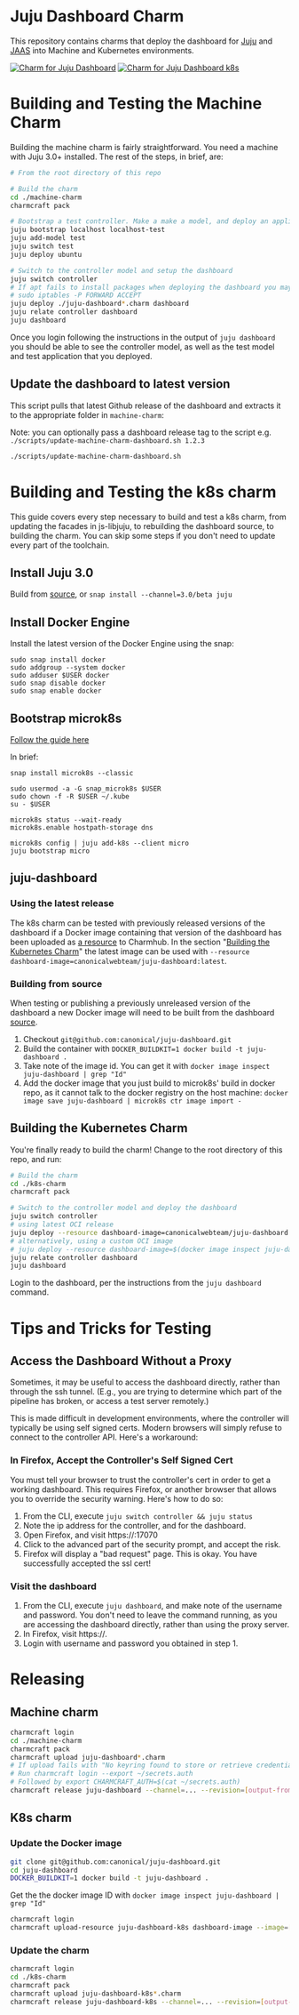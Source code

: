 # Juju Dashboard Charm

This repository contains charms that deploy the dashboard for [Juju](https://juju.is) and [JAAS](https://jaas.ai) into Machine and Kubernetes environments.

[![Charm for Juju Dashboard
](https://charmhub.io/juju-dashboard/badge.svg)](https://charmhub.io/juju-dashboard)
[![Charm for Juju Dashboard k8s](https://charmhub.io/juju-dashboard-k8s/badge.svg)](https://charmhub.io/juju-dashboard-k8s)

# Building and Testing the Machine Charm

Building the machine charm is fairly straightforward. You need a machine with Juju 3.0+ installed. The rest of the steps, in brief, are:

```sh
# From the root directory of this repo

# Build the charm
cd ./machine-charm
charmcraft pack

# Bootstrap a test controller. Make a make a model, and deploy an application, so that the dashboard has things to show.
juju bootstrap localhost localhost-test
juju add-model test
juju switch test
juju deploy ubuntu

# Switch to the controller model and setup the dashboard
juju switch controller
# If apt fails to install packages when deploying the dashboard you may need to run the following:
# sudo iptables -P FORWARD ACCEPT
juju deploy ./juju-dashboard*.charm dashboard
juju relate controller dashboard
juju dashboard
```

Once you login following the instructions in the output of `juju dashboard` you should be able to see the controller model, as well as the test model and test application that you deployed.

## Update the dashboard to latest version

This script pulls that latest Github release of the dashboard and extracts it to the appropriate folder in `machine-charm`:

Note: you can optionally pass a dashboard release tag to the script e.g. `./scripts/update-machine-charm-dashboard.sh 1.2.3`

```sh
./scripts/update-machine-charm-dashboard.sh
```

# Building and Testing the k8s charm

This guide covers every step necessary to build and test a k8s charm, from updating the facades in js-libjuju, to rebuilding the dashboard source, to building the charm. You can skip some steps if you don't need to update every part of the toolchain.

## Install Juju 3.0

Build from [source](https://github.com/juju/juju), or `snap install --channel=3.0/beta juju`

## Install Docker Engine

Install the latest version of the Docker Engine using the snap:

```ssh
sudo snap install docker
sudo addgroup --system docker
sudo adduser $USER docker
sudo snap disable docker
sudo snap enable docker
```

## Bootstrap microk8s

[Follow the guide here](https://juju.is/docs/olm/microk8s)

In brief:

```
snap install microk8s --classic

sudo usermod -a -G snap_microk8s $USER
sudo chown -f -R $USER ~/.kube
su - $USER

microk8s status --wait-ready
microk8s.enable hostpath-storage dns

microk8s config | juju add-k8s --client micro
juju bootstrap micro
```

## juju-dashboard

### Using the latest release

The k8s charm can be tested with previously released versions of the dashboard if a Docker image containing that version of the dashboard has been uploaded as [a resource](https://charmhub.io/juju-dashboard-k8s/resources/dashboard-image) to Charmhub. In the section "[Building the Kubernetes Charm](#building-the-kubernetes-charm)" the latest image can be used with `--resource dashboard-image=canonicalwebteam/juju-dashboard:latest`.

### Building from source

When testing or publishing a previously unreleased version of the dashboard a new Docker image will need to be built from the dashboard [source](https://github.com/canonical/juju-dashboard#readme).

1. Checkout `git@github.com:canonical/juju-dashboard.git`
2. Build the container with `DOCKER_BUILDKIT=1 docker build -t juju-dashboard .`
3. Take note of the image id. You can get it with `docker image inspect juju-dashboard | grep "Id"`
4. Add the docker image that you just build to microk8s' build in docker repo, as it cannot talk to the docker registry on the host machine: `docker image save juju-dashboard | microk8s ctr image import -`

## Building the Kubernetes Charm

You're finally ready to build the charm! Change to the root directory of this repo, and run:

```sh
# Build the charm
cd ./k8s-charm
charmcraft pack

# Switch to the controller model and deploy the dashboard
juju switch controller
# using latest OCI release
juju deploy --resource dashboard-image=canonicalwebteam/juju-dashboard:latest ./juju-dashboard*.charm dashboard
# alternatively, using a custom OCI image
# juju deploy --resource dashboard-image=$(docker image inspect juju-dashboard --format "{{.ID}}") ./juju-dashboard*.charm dashboard
juju relate controller dashboard
juju dashboard
```

Login to the dashboard, per the instructions from the `juju dashboard` command.

# Tips and Tricks for Testing

## Access the Dashboard Without a Proxy

Sometimes, it may be useful to access the dashboard directly, rather than through the ssh tunnel. (E.g., you are trying to determine which part of the pipeline has broken, or access a test server remotely.)

This is made difficult in development environments, where the controller will typically be using self signed certs. Modern browsers will simply refuse to connect to the controller API. Here's a workaround:

### In Firefox, Accept the Controller's Self Signed Cert

You must tell your browser to trust the controller's cert in order to get a working dashboard. This requires Firefox, or another browser that allows you to override the security warning. Here's how to do so:

1. From the CLI, execute `juju switch controller && juju status`
2. Note the ip address for the controller, and for the dashboard.
3. Open Firefox, and visit https://<controller ip>:17070
4. Click to the advanced part of the security prompt, and accept the risk.
5. Firefox will display a "bad request" page. This is okay. You have successfully accepted the ssl cert!

### Visit the dashboard

1. From the CLI, execute `juju dashboard`, and make note of the username and password. You don't need to leave the command running, as you are accessing the dashboard directly, rather than using the proxy server.
2. In Firefox, visit https://<dashboard ip>.
3. Login with username and password you obtained in step 1.

# Releasing

## Machine charm

```sh
charmcraft login
cd ./machine-charm
charmcraft pack
charmcraft upload juju-dashboard*.charm
# If upload fails with "No keyring found to store or retrieve credentials from."
# Run charmcraft login --export ~/secrets.auth
# Followed by export CHARMCRAFT_AUTH=$(cat ~/secrets.auth)
charmcraft release juju-dashboard --channel=... --revision=[output-from-upload]
```

## K8s charm

### Update the Docker image

```sh
git clone git@github.com:canonical/juju-dashboard.git
cd juju-dashboard
DOCKER_BUILDKIT=1 docker build -t juju-dashboard .
```

Get the the docker image ID with `docker image inspect juju-dashboard | grep "Id"`

```sh
charmcraft login
charmcraft upload-resource juju-dashboard-k8s dashboard-image --image=[image-id]
```

### Update the charm

```sh
charmcraft login
cd ./k8s-charm
charmcraft pack
charmcraft upload juju-dashboard-k8s*.charm
charmcraft release juju-dashboard-k8s --channel=... --revision=[output-from-upload] --resource=dashboard-image:[resource-revision-number]
```
